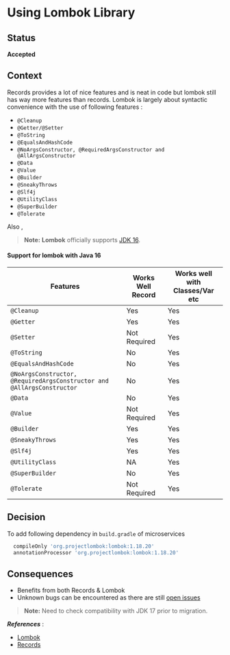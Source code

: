 # Using Lombok Library

## Status

**Accepted**

## Context

Records provides a lot of nice features and is neat in code but lombok still has way more features than records.
Lombok is largely about syntactic convenience with the use of following features :

- `@Cleanup`
- `@Getter/@Setter`
- `@ToString`
- `@EqualsAndHashCode`
- `@NoArgsConstructor, @RequiredArgsConstructor and @AllArgsConstructor`
- `@Data`
- `@Value`
- `@Builder`
- `@SneakyThrows`
- `@Slf4j`
- `@UtilityClass`
- `@SuperBuilder`
- `@Tolerate`

Also ,

> **Note:** **Lombok** officially supports [JDK 16](https://projectlombok.org/changelog).

#### Support for lombok with Java 16

| Features                                                               	| Works Well Record 	| Works well with Classes/Var etc 	|
|------------------------------------------------------------------------	|-------------------	|---------------------------------	|
| `@Cleanup`                                                             	| Yes               	| Yes                             	|
| `@Getter`                                                              	| Yes               	| Yes                             	|
| `@Setter`                                                              	| Not Required  	    | Yes                             	|
| `@ToString`                                                            	| No                	| Yes                             	|
| `@EqualsAndHashCode`                                                   	| No                	| Yes                             	|
| `@NoArgsConstructor, @RequiredArgsConstructor and @AllArgsConstructor` 	| No                	| Yes                             	|
| `@Data`                                                                	| No                	| Yes                             	|
| `@Value`                                                               	| Not Required  	    | Yes                             	|
| `@Builder`                                                             	| Yes               	| Yes                             	|
| `@SneakyThrows`                                                        	| Yes               	| Yes                             	|
| `@Slf4j`                                                               	| Yes               	| Yes                             	|
| `@UtilityClass`                                                        	| NA                	| Yes                             	|
| `@SuperBuilder`                                                        	| No                	| Yes                             	|
| `@Tolerate`                                                            	| Not Required      	| Yes                             	|


## Decision

To add following dependency in `build.gradle` of microservices

```groovy
  compileOnly 'org.projectlombok:lombok:1.18.20'
  annotationProcessor 'org.projectlombok:lombok:1.18.20'
```

## Consequences

- Benefits from both Records & Lombok
- Unknown bugs can be encountered as there are still [open issues](https://github.com/projectlombok/lombok/issues?q=java+16+is%3Aopen+)

> **Note:** Need to check compatibility with JDK 17 prior to migration.
> 
**_References_** :
- [Lombok](https://projectlombok.org/features/all)
- [Records](https://blogs.oracle.com/javamagazine/records-come-to-java#anchor_8)






